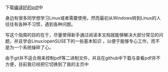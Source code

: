 下载[编译好的pdf](http://home.ustc.edu.cn/~zpj/pdf/openSUSE%e6%96%b0%e6%89%8b%e6%8c%87%e5%8d%97.pdf)中

身边有很多同学想学习Linux或者需要使用，然而最初从Windows转到Linux的人往往有各种不习惯，遇到各种问题。

写这个指南的目的在于，尽量使得新手通过阅读本文档就能够解决大部分常见的问题，并且学会Linux/openSUSE下的一些基本知识
，以便于能够专心工作，而不是为一个系统操碎了心。

由于git并不适合用来控制pdf等二进制文件，并且在github中下载与查看pdf并不方便，目前我已经把它切换到了我的主页中

